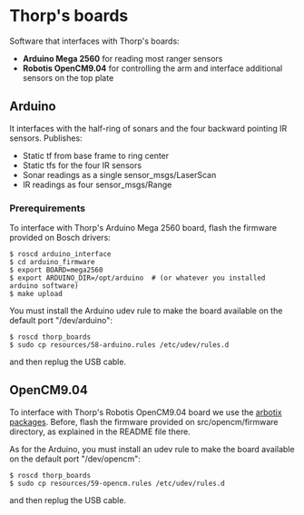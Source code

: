 # Thorp's boards

Software that interfaces with Thorp's boards:

  * **Arduino Mega 2560** for reading most ranger sensors
  * **Robotis OpenCM9.04** for controlling the arm and interface additional sensors on the top plate

## Arduino

It interfaces with the half-ring of sonars and the four backward pointing IR sensors. Publishes:
  * Static tf from base frame to ring center 
  * Static tfs for the four IR sensors 
  * Sonar readings as a single sensor_msgs/LaserScan
  * IR readings as four sensor_msgs/Range

### Prerequirements

To interface with Thorp's Arduino Mega 2560 board, flash the firmware provided on Bosch drivers:

    $ roscd arduino_interface
    $ cd arduino_firmware
    $ export BOARD=mega2560
    $ export ARDUINO_DIR=/opt/arduino  # (or whatever you installed arduino software)
    $ make upload

You must install the Arduino udev rule to make the board available on the default port "/dev/arduino":

    $ roscd thorp_boards
    $ sudo cp resources/58-arduino.rules /etc/udev/rules.d
 
and then replug the USB cable.

## OpenCM9.04

To interface with Thorp's Robotis OpenCM9.04 board we use the [arbotix packages](http://wiki.ros.org/arbotix).
Before, flash the firmware provided on src/opencm/firmware directory, as explained in the README file there.    

As for the Arduino, you must install an udev rule to make the board available on the default port "/dev/opencm":

    $ roscd thorp_boards
    $ sudo cp resources/59-opencm.rules /etc/udev/rules.d
 
and then replug the USB cable.